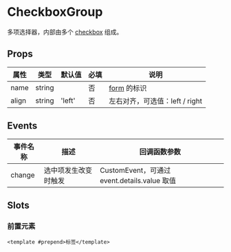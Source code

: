 # CheckboxGroup

多项选择器，内部由多个 [checkbox](./README.Checkbox.md) 组成。

## Props

| 属性  | 类型   | 默认值 | 必填 | 说明                            |
| ----- | ------ | ------ | ---- | ------------------------------- |
| name  | string |        | 否   | [form](./README.Form.md) 的标识 |
| align | string | 'left' | 否   | 左右对齐，可选值：left / right  |

## Events

| 事件名称 | 描述                 | 回调函数参数                                 |
| -------- | -------------------- | -------------------------------------------- |
| change   | 选中项发生改变时触发 | CustomEvent，可通过 event.details.value 取值 |

## Slots

### 前置元素

```
<template #prepend>标签</template>
```
